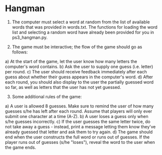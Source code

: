 # Hangman

1.	The computer must select a word at random from the list of available words 
  	that was provided in words.txt. The functions for loading the word list and 
  	selecting a random word have already been provided for you 
  	in ps3_hangman.py.

2.	The game must be interactive; the flow of the game should go as follows:

a)	At the start of the game, let the user know how many letters the computer's 
	  word contains.
b)	Ask the user to supply one guess (i.e. letter) per round.
c)	The user should receive feedback immediately after each guess about 
  	whether their guess appears in the computer's word.
d)	After each round, you should also display to the user the partially guessed 
  	word so far, as well as letters that the user has not yet guessed.

3.	Some additional rules of the game:

a)	A user is allowed 8 guesses. Make sure to remind the user of how many 
  	guesses s/he has left after each round. Assume that players will only ever 
  	submit one character at a time (A-Z).
b)	A user loses a guess only when s/he guesses incorrectly.
c)	If the user guesses the same letter twice, do not take away a guess - instead, 
	  print a message letting them know they've already guessed that letter and ask 
	  them to try again.
d)	The game should end when the user constructs the full word or runs out of 
	  guesses. If the player runs out of guesses (s/he "loses"), reveal the word to 
	  the user when the game ends.
